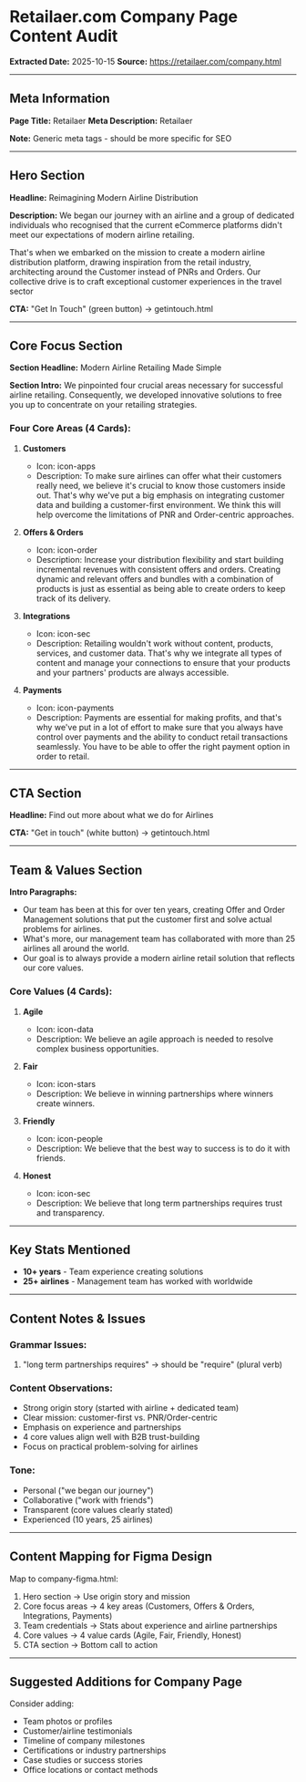 # Retailaer.com Company Page Content Audit

**Extracted Date:** 2025-10-15
**Source:** https://retailaer.com/company.html

---

## Meta Information

**Page Title:** Retailaer
**Meta Description:** Retailaer

**Note:** Generic meta tags - should be more specific for SEO

---

## Hero Section

**Headline:** Reimagining Modern Airline Distribution

**Description:**
We began our journey with an airline and a group of dedicated individuals who recognised that the current eCommerce platforms didn't meet our expectations of modern airline retailing.

That's when we embarked on the mission to create a modern airline distribution platform, drawing inspiration from the retail industry, architecting around the Customer instead of PNRs and Orders. Our collective drive is to craft exceptional customer experiences in the travel sector

**CTA:** "Get In Touch" (green button) → getintouch.html

---

## Core Focus Section

**Section Headline:** Modern Airline Retailing Made Simple

**Section Intro:**
We pinpointed four crucial areas necessary for successful airline retailing.
Consequently, we developed innovative solutions to free you up to concentrate on your retailing strategies.

### Four Core Areas (4 Cards):

1. **Customers**
   - Icon: icon-apps
   - Description: To make sure airlines can offer what their customers really need, we believe it's crucial to know those customers inside out. That's why we've put a big emphasis on integrating customer data and building a customer-first environment. We think this will help overcome the limitations of PNR and Order-centric approaches.

2. **Offers & Orders**
   - Icon: icon-order
   - Description: Increase your distribution flexibility and start building incremental revenues with consistent offers and orders. Creating dynamic and relevant offers and bundles with a combination of products is just as essential as being able to create orders to keep track of its delivery.

3. **Integrations**
   - Icon: icon-sec
   - Description: Retailing wouldn't work without content, products, services, and customer data. That's why we integrate all types of content and manage your connections to ensure that your products and your partners' products are always accessible.

4. **Payments**
   - Icon: icon-payments
   - Description: Payments are essential for making profits, and that's why we've put in a lot of effort to make sure that you always have control over payments and the ability to conduct retail transactions seamlessly. You have to be able to offer the right payment option in order to retail.

---

## CTA Section

**Headline:** Find out more about what we do for Airlines

**CTA:** "Get in touch" (white button) → getintouch.html

---

## Team & Values Section

**Intro Paragraphs:**
- Our team has been at this for over ten years, creating Offer and Order Management solutions that put the customer first and solve actual problems for airlines.
- What's more, our management team has collaborated with more than 25 airlines all around the world.
- Our goal is to always provide a modern airline retail solution that reflects our core values.

### Core Values (4 Cards):

1. **Agile**
   - Icon: icon-data
   - Description: We believe an agile approach is needed to resolve complex business opportunities.

2. **Fair**
   - Icon: icon-stars
   - Description: We believe in winning partnerships where winners create winners.

3. **Friendly**
   - Icon: icon-people
   - Description: We believe that the best way to success is to do it with friends.

4. **Honest**
   - Icon: icon-sec
   - Description: We believe that long term partnerships requires trust and transparency.

---

## Key Stats Mentioned

- **10+ years** - Team experience creating solutions
- **25+ airlines** - Management team has worked with worldwide

---

## Content Notes & Issues

### Grammar Issues:
1. "long term partnerships requires" → should be "require" (plural verb)

### Content Observations:
- Strong origin story (started with airline + dedicated team)
- Clear mission: customer-first vs. PNR/Order-centric
- Emphasis on experience and partnerships
- 4 core values align well with B2B trust-building
- Focus on practical problem-solving for airlines

### Tone:
- Personal ("we began our journey")
- Collaborative ("work with friends")
- Transparent (core values clearly stated)
- Experienced (10 years, 25 airlines)

---

## Content Mapping for Figma Design

Map to company-figma.html:
1. Hero section → Use origin story and mission
2. Core focus areas → 4 key areas (Customers, Offers & Orders, Integrations, Payments)
3. Team credentials → Stats about experience and airline partnerships
4. Core values → 4 value cards (Agile, Fair, Friendly, Honest)
5. CTA section → Bottom call to action

---

## Suggested Additions for Company Page

Consider adding:
- Team photos or profiles
- Customer/airline testimonials
- Timeline of company milestones
- Certifications or industry partnerships
- Case studies or success stories
- Office locations or contact methods

